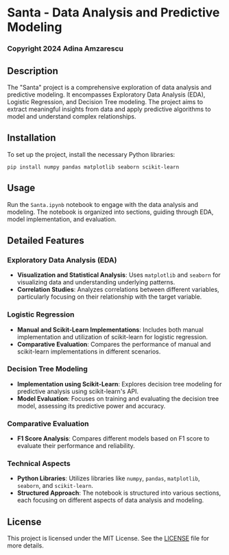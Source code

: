 # Santa - Data Analysis and Predictive Modeling

### Copyright 2024 Adina Amzarescu

## Description

The "Santa" project is a comprehensive exploration of data analysis and predictive modeling. It encompasses Exploratory Data Analysis (EDA), Logistic Regression, and Decision Tree modeling. The project aims to extract meaningful insights from data and apply predictive algorithms to model and understand complex relationships.

## Installation

To set up the project, install the necessary Python libraries:

`
pip install numpy pandas matplotlib seaborn scikit-learn
`

## Usage

Run the `Santa.ipynb` notebook to engage with the data analysis and modeling. The notebook is organized into sections, guiding through EDA, model implementation, and evaluation.

## Detailed Features

### Exploratory Data Analysis (EDA)
- **Visualization and Statistical Analysis**: Uses `matplotlib` and `seaborn` for visualizing data and understanding underlying patterns.
- **Correlation Studies**: Analyzes correlations between different variables, particularly focusing on their relationship with the target variable.

### Logistic Regression
- **Manual and Scikit-Learn Implementations**: Includes both manual implementation and utilization of scikit-learn for logistic regression.
- **Comparative Evaluation**: Compares the performance of manual and scikit-learn implementations in different scenarios.

### Decision Tree Modeling
- **Implementation using Scikit-Learn**: Explores decision tree modeling for predictive analysis using scikit-learn's API.
- **Model Evaluation**: Focuses on training and evaluating the decision tree model, assessing its predictive power and accuracy.

### Comparative Evaluation
- **F1 Score Analysis**: Compares different models based on F1 score to evaluate their performance and reliability.

### Technical Aspects
- **Python Libraries**: Utilizes libraries like `numpy`, `pandas`, `matplotlib`, `seaborn`, and `scikit-learn`.
- **Structured Approach**: The notebook is structured into various sections, each focusing on different aspects of data analysis and modeling.

## License

This project is licensed under the MIT License. See the [LICENSE](LICENSE) file for more details.
